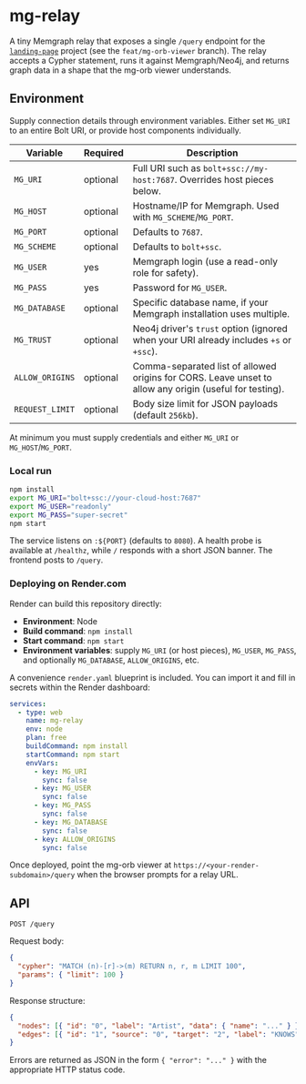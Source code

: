 # mg-relay

A tiny Memgraph relay that exposes a single `/query` endpoint for the
[`landing-page`](https://github.com/PaulCapestany/landing-page) project (see the
`feat/mg-orb-viewer` branch). The relay accepts a Cypher statement, runs it
against Memgraph/Neo4j, and returns graph data in a shape that the mg-orb viewer
understands.

## Environment

Supply connection details through environment variables. Either set `MG_URI` to
an entire Bolt URI, or provide host components individually.

| Variable       | Required | Description                                                   |
| -------------- | -------- | ------------------------------------------------------------- |
| `MG_URI`       | optional | Full URI such as `bolt+ssc://my-host:7687`. Overrides host pieces below. |
| `MG_HOST`      | optional | Hostname/IP for Memgraph. Used with `MG_SCHEME`/`MG_PORT`.     |
| `MG_PORT`      | optional | Defaults to `7687`.                                           |
| `MG_SCHEME`    | optional | Defaults to `bolt+ssc`.                                       |
| `MG_USER`      | yes      | Memgraph login (use a read-only role for safety).             |
| `MG_PASS`      | yes      | Password for `MG_USER`.                                       |
| `MG_DATABASE`  | optional | Specific database name, if your Memgraph installation uses multiple. |
| `MG_TRUST`     | optional | Neo4j driver's `trust` option (ignored when your URI already includes `+s` or `+ssc`). |
| `ALLOW_ORIGINS`| optional | Comma-separated list of allowed origins for CORS. Leave unset to allow any origin (useful for testing). |
| `REQUEST_LIMIT`| optional | Body size limit for JSON payloads (default `256kb`).          |

At minimum you must supply credentials and either `MG_URI` or
`MG_HOST`/`MG_PORT`.

### Local run

```bash
npm install
export MG_URI="bolt+ssc://your-cloud-host:7687"
export MG_USER="readonly"
export MG_PASS="super-secret"
npm start
```

The service listens on `:${PORT}` (defaults to `8080`). A health probe is
available at `/healthz`, while `/` responds with a short JSON banner. The
frontend posts to `/query`.

### Deploying on Render.com

Render can build this repository directly:

- **Environment**: Node
- **Build command**: `npm install`
- **Start command**: `npm start`
- **Environment variables**: supply `MG_URI` (or host pieces), `MG_USER`, `MG_PASS`, and optionally `MG_DATABASE`, `ALLOW_ORIGINS`, etc.

A convenience `render.yaml` blueprint is included. You can import it and fill in
secrets within the Render dashboard:

```yaml
services:
  - type: web
    name: mg-relay
    env: node
    plan: free
    buildCommand: npm install
    startCommand: npm start
    envVars:
      - key: MG_URI
        sync: false
      - key: MG_USER
        sync: false
      - key: MG_PASS
        sync: false
      - key: MG_DATABASE
        sync: false
      - key: ALLOW_ORIGINS
        sync: false
```

Once deployed, point the mg-orb viewer at `https://<your-render-subdomain>/query`
when the browser prompts for a relay URL.

## API

`POST /query`

Request body:

```json
{
  "cypher": "MATCH (n)-[r]->(m) RETURN n, r, m LIMIT 100",
  "params": { "limit": 100 }
}
```

Response structure:

```json
{
  "nodes": [{ "id": "0", "label": "Artist", "data": { "name": "..." } }],
  "edges": [{ "id": "1", "source": "0", "target": "2", "label": "KNOWS" }]
}
```

Errors are returned as JSON in the form `{ "error": "..." }` with the
appropriate HTTP status code.
